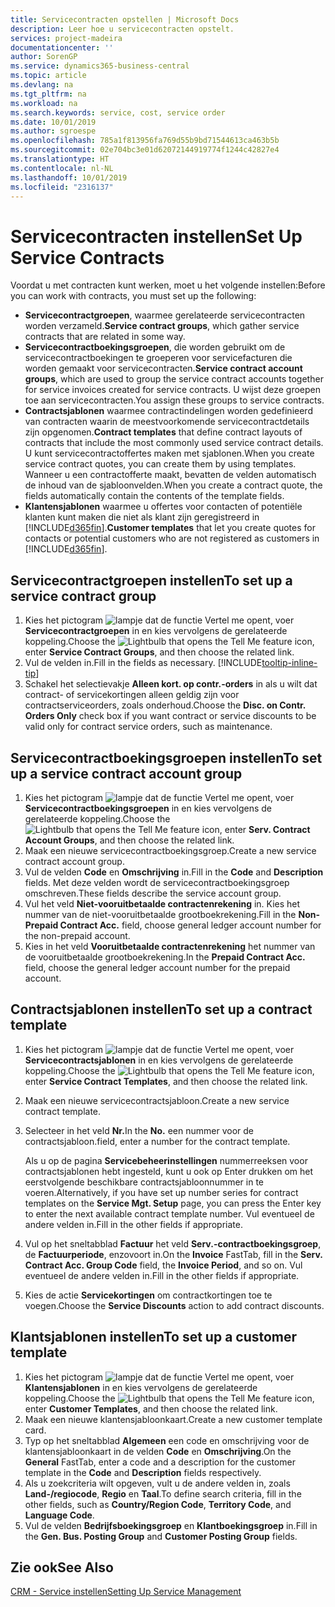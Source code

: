 ```yaml
---
title: Servicecontracten opstellen | Microsoft Docs
description: Leer hoe u servicecontracten opstelt.
services: project-madeira
documentationcenter: ''
author: SorenGP
ms.service: dynamics365-business-central
ms.topic: article
ms.devlang: na
ms.tgt_pltfrm: na
ms.workload: na
ms.search.keywords: service, cost, service order
ms.date: 10/01/2019
ms.author: sgroespe
ms.openlocfilehash: 785a1f813956fa769d55b9bd71544613ca463b5b
ms.sourcegitcommit: 02e704bc3e01d62072144919774f1244c42827e4
ms.translationtype: HT
ms.contentlocale: nl-NL
ms.lasthandoff: 10/01/2019
ms.locfileid: "2316137"
---
```

# <a name="set-up-service-contracts"></a><span data-ttu-id="5f75d-103">Servicecontracten instellen</span><span class="sxs-lookup"><span data-stu-id="5f75d-103">Set Up Service Contracts</span></span>
<span data-ttu-id="5f75d-104">Voordat u met contracten kunt werken, moet u het volgende instellen:</span><span class="sxs-lookup"><span data-stu-id="5f75d-104">Before you can work with contracts, you must set up the following:</span></span> 

* <span data-ttu-id="5f75d-105">**Servicecontractgroepen**, waarmee gerelateerde servicecontracten worden verzameld.</span><span class="sxs-lookup"><span data-stu-id="5f75d-105">**Service contract groups**, which gather service contracts that are related in some way.</span></span>
* <span data-ttu-id="5f75d-106">**Servicecontractboekingsgroepen**, die worden gebruikt om de servicecontractboekingen te groeperen voor servicefacturen die worden gemaakt voor servicecontracten.</span><span class="sxs-lookup"><span data-stu-id="5f75d-106">**Service contract account groups**, which are used to group the service contract accounts together for service invoices created for service contracts.</span></span> <span data-ttu-id="5f75d-107">U wijst deze groepen toe aan servicecontracten.</span><span class="sxs-lookup"><span data-stu-id="5f75d-107">You assign these groups to service contracts.</span></span>  
* <span data-ttu-id="5f75d-108">**Contractsjablonen** waarmee contractindelingen worden gedefinieerd van contracten waarin de meestvoorkomende servicecontractdetails zijn opgenomen.</span><span class="sxs-lookup"><span data-stu-id="5f75d-108">**Contract templates** that define contract layouts of contracts that include the most commonly used service contract details.</span></span> <span data-ttu-id="5f75d-109">U kunt servicecontractoffertes maken met sjablonen.</span><span class="sxs-lookup"><span data-stu-id="5f75d-109">When you create service contract quotes, you can create them by using templates.</span></span> <span data-ttu-id="5f75d-110">Wanneer u een contractofferte maakt, bevatten de velden automatisch de inhoud van de sjabloonvelden.</span><span class="sxs-lookup"><span data-stu-id="5f75d-110">When you create a contract quote, the fields automatically contain the contents of the template fields.</span></span>
* <span data-ttu-id="5f75d-111">**Klantensjablonen** waarmee u offertes voor contacten of potentiële klanten kunt maken die niet als klant zijn geregistreerd in [!INCLUDE[d365fin](includes/d365fin_md.md)].</span><span class="sxs-lookup"><span data-stu-id="5f75d-111">**Customer templates** that let you create quotes for contacts or potential customers who are not registered as customers in [!INCLUDE[d365fin](includes/d365fin_md.md)].</span></span>  

## <a name="to-set-up-a-service-contract-group"></a><span data-ttu-id="5f75d-112">Servicecontractgroepen instellen</span><span class="sxs-lookup"><span data-stu-id="5f75d-112">To set up a service contract group</span></span>  
1. <span data-ttu-id="5f75d-113">Kies het pictogram ![lampje dat de functie Vertel me opent](media/ui-search/search_small.png "Vertel me wat u wilt doen"), voer **Servicecontractgroepen** in en kies vervolgens de gerelateerde koppeling.</span><span class="sxs-lookup"><span data-stu-id="5f75d-113">Choose the ![Lightbulb that opens the Tell Me feature](media/ui-search/search_small.png "Tell me what you want to do") icon, enter **Service Contract Groups**, and then choose the related link.</span></span>  
2. <span data-ttu-id="5f75d-114">Vul de velden in.</span><span class="sxs-lookup"><span data-stu-id="5f75d-114">Fill in the fields as necessary.</span></span> [!INCLUDE[tooltip-inline-tip](includes/tooltip-inline-tip_md.md)]
3. <span data-ttu-id="5f75d-115">Schakel het selectievakje **Alleen kort. op contr.-orders** in als u wilt dat contract- of servicekortingen alleen geldig zijn voor contractserviceorders, zoals onderhoud.</span><span class="sxs-lookup"><span data-stu-id="5f75d-115">Choose the **Disc. on Contr. Orders Only** check box if you want contract or service discounts to be valid only for contract service orders, such as maintenance.</span></span>  

## <a name="to-set-up-a-service-contract-account-group"></a><span data-ttu-id="5f75d-116">Servicecontractboekingsgroepen instellen</span><span class="sxs-lookup"><span data-stu-id="5f75d-116">To set up a service contract account group</span></span>  
1. <span data-ttu-id="5f75d-117">Kies het pictogram ![lampje dat de functie Vertel me opent](media/ui-search/search_small.png "Vertel me wat u wilt doen"), voer **Servicecontractboekingsgroepen** in en kies vervolgens de gerelateerde koppeling.</span><span class="sxs-lookup"><span data-stu-id="5f75d-117">Choose the ![Lightbulb that opens the Tell Me feature](media/ui-search/search_small.png "Tell me what you want to do") icon, enter **Serv. Contract Account Groups**, and then choose the related link.</span></span>  
2. <span data-ttu-id="5f75d-118">Maak een nieuwe servicecontractboekingsgroep.</span><span class="sxs-lookup"><span data-stu-id="5f75d-118">Create a new service contract account group.</span></span>   
3. <span data-ttu-id="5f75d-119">Vul de velden **Code** en **Omschrijving** in.</span><span class="sxs-lookup"><span data-stu-id="5f75d-119">Fill in the **Code** and **Description** fields.</span></span> <span data-ttu-id="5f75d-120">Met deze velden wordt de servicecontractboekingsgroep omschreven.</span><span class="sxs-lookup"><span data-stu-id="5f75d-120">These fields describe the service account group.</span></span>  
4. <span data-ttu-id="5f75d-121">Vul het veld **Niet-vooruitbetaalde contractenrekening** in. Kies het nummer van de niet-vooruitbetaalde grootboekrekening.</span><span class="sxs-lookup"><span data-stu-id="5f75d-121">Fill in the **Non-Prepaid Contract Acc.** field, choose general ledger account number for the non-prepaid account.</span></span>  
5. <span data-ttu-id="5f75d-122">Kies in het veld **Vooruitbetaalde contractenrekening** het nummer van de vooruitbetaalde grootboekrekening.</span><span class="sxs-lookup"><span data-stu-id="5f75d-122">In the **Prepaid Contract Acc.** field, choose the general ledger account number for the prepaid account.</span></span>  

## <a name="to-set-up-a-contract-template"></a><span data-ttu-id="5f75d-123">Contractsjablonen instellen</span><span class="sxs-lookup"><span data-stu-id="5f75d-123">To set up a contract template</span></span>  
1. <span data-ttu-id="5f75d-124">Kies het pictogram ![lampje dat de functie Vertel me opent](media/ui-search/search_small.png "Vertel me wat u wilt doen"), voer **Servicecontractsjablonen** in en kies vervolgens de gerelateerde koppeling.</span><span class="sxs-lookup"><span data-stu-id="5f75d-124">Choose the ![Lightbulb that opens the Tell Me feature](media/ui-search/search_small.png "Tell me what you want to do") icon, enter **Service Contract Templates**, and then choose the related link.</span></span>  
2. <span data-ttu-id="5f75d-125">Maak een nieuwe servicecontractsjabloon.</span><span class="sxs-lookup"><span data-stu-id="5f75d-125">Create a new service contract template.</span></span>  
3. <span data-ttu-id="5f75d-126">Selecteer in het veld **Nr.**</span><span class="sxs-lookup"><span data-stu-id="5f75d-126">In the **No.**</span></span> <span data-ttu-id="5f75d-127">een nummer voor de contractsjabloon.</span><span class="sxs-lookup"><span data-stu-id="5f75d-127">field, enter a number for the contract template.</span></span>  
  
     <span data-ttu-id="5f75d-128">Als u op de pagina **Servicebeheerinstellingen** nummerreeksen voor contractsjablonen hebt ingesteld, kunt u ook op Enter drukken om het eerstvolgende beschikbare contractsjabloonnummer in te voeren.</span><span class="sxs-lookup"><span data-stu-id="5f75d-128">Alternatively, if you have set up number series for contract templates on the **Service Mgt. Setup** page, you can press the Enter key to enter the next available contract template number.</span></span> <span data-ttu-id="5f75d-129">Vul eventueel de andere velden in.</span><span class="sxs-lookup"><span data-stu-id="5f75d-129">Fill in the other fields if appropriate.</span></span>  
  
4. <span data-ttu-id="5f75d-130">Vul op het sneltabblad **Factuur** het veld **Serv.-contractboekingsgroep**, de **Factuurperiode**, enzovoort in.</span><span class="sxs-lookup"><span data-stu-id="5f75d-130">On the **Invoice** FastTab, fill in the **Serv. Contract Acc. Group Code** field, the **Invoice Period**, and so on.</span></span> <span data-ttu-id="5f75d-131">Vul eventueel de andere velden in.</span><span class="sxs-lookup"><span data-stu-id="5f75d-131">Fill in the other fields if appropriate.</span></span>  
5. <span data-ttu-id="5f75d-132">Kies de actie **Servicekortingen** om contractkortingen toe te voegen.</span><span class="sxs-lookup"><span data-stu-id="5f75d-132">Choose the **Service Discounts** action to add contract discounts.</span></span>  

## <a name="to-set-up-a-customer-template"></a><span data-ttu-id="5f75d-133">Klantsjablonen instellen</span><span class="sxs-lookup"><span data-stu-id="5f75d-133">To set up a customer template</span></span>  
1. <span data-ttu-id="5f75d-134">Kies het pictogram ![lampje dat de functie Vertel me opent](media/ui-search/search_small.png "Vertel me wat u wilt doen"), voer **Klantensjablonen** in en kies vervolgens de gerelateerde koppeling.</span><span class="sxs-lookup"><span data-stu-id="5f75d-134">Choose the ![Lightbulb that opens the Tell Me feature](media/ui-search/search_small.png "Tell me what you want to do") icon, enter **Customer Templates**, and then choose the related link.</span></span>  
2. <span data-ttu-id="5f75d-135">Maak een nieuwe klantensjabloonkaart.</span><span class="sxs-lookup"><span data-stu-id="5f75d-135">Create a new customer template card.</span></span>  
3. <span data-ttu-id="5f75d-136">Typ op het sneltabblad **Algemeen** een code en omschrijving voor de klantensjabloonkaart in de velden **Code** en **Omschrijving**.</span><span class="sxs-lookup"><span data-stu-id="5f75d-136">On the **General** FastTab, enter a code and a description for the customer template in the **Code** and **Description** fields respectively.</span></span> 
4. <span data-ttu-id="5f75d-137">Als u zoekcriteria wilt opgeven, vult u de andere velden in, zoals **Land-/regiocode**, **Regio** en **Taal**.</span><span class="sxs-lookup"><span data-stu-id="5f75d-137">To define search criteria, fill in the other fields, such as **Country/Region Code**, **Territory Code**, and **Language Code**.</span></span>  
5. <span data-ttu-id="5f75d-138">Vul de velden **Bedrijfsboekingsgroep** en **Klantboekingsgroep** in.</span><span class="sxs-lookup"><span data-stu-id="5f75d-138">Fill in the **Gen. Bus. Posting Group** and **Customer Posting Group** fields.</span></span>  

## <a name="see-also"></a><span data-ttu-id="5f75d-139">Zie ook</span><span class="sxs-lookup"><span data-stu-id="5f75d-139">See Also</span></span>
[<span data-ttu-id="5f75d-140">CRM - Service instellen</span><span class="sxs-lookup"><span data-stu-id="5f75d-140">Setting Up Service Management</span></span>](service-setup-service.md)